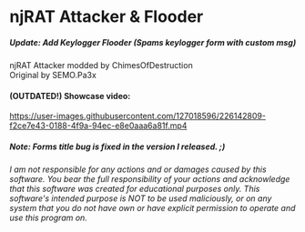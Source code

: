 # njRAT Attacker & Flooder

##### Update: Add Keylogger Flooder (Spams keylogger form with custom msg) 

njRAT Attacker modded by ChimesOfDestruction  
Original by SEMO.Pa3x  

#### (OUTDATED!) Showcase video:


https://user-images.githubusercontent.com/127018596/226142809-f2ce7e43-0188-4f9a-94ec-e8e0aaa6a81f.mp4
##### Note: Forms title bug is fixed in the version I released. ;)


###### I am not responsible for any actions and or damages caused by this software. You bear the full responsibility of your actions and acknowledge that this software was created for educational purposes only. This software's intended purpose is NOT to be used maliciously, or on any system that you do not have own or have explicit permission to operate and use this program on.
